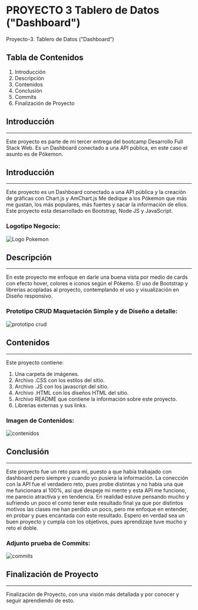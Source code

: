# PROYECTO 3 Tablero de Datos ("Dashboard")
 Proyecto-3. Tablero de Datos ("Dashboard")


## Tabla de Contenidos
1. Introducción
2. Descripción
3. Contenidos
4. Conclusión
5. Commits
6. Finalización de Proyecto

## Introducción
***
Este proyecto es parte de mi tercer entrega del bootcamp Desarrollo Full Stack Web.
Es un Dashboard conectado a una API pública, en este caso el asunto es de Pókemon.

## Introducción
***
Este proyecto es un Dashboard conectado a una API pública y la creación de gráficas con Chart.js y AmChart.js 
Me dedique a los Pókemon que más me gustan, los más populares, más fuertes y sacar la información de ellos. 
Este proyecto esta desarrollado en Bootstrap, Node JS y JavaScript.
### Logotipo Negocio:
![Logo Pokemon](https://user-images.githubusercontent.com/111624621/204070507-37a4add2-6aa8-4c0c-a5ca-07be6714f92b.png)

## Descripción
***
En este  proyecto me enfoque en darle una buena vista por medio de cards con efecto hover, colores e iconos según el Pókemo. El uso de Bootstrap y librerias acopladas al proyecto, contemplando el uso y visualización en Diseño responsivo.

### Prototipo CRUD Maquetación Simple y de Diseño a detalle:
![prototipo crud](https://user-images.githubusercontent.com/111624621/197112307-8680c67e-a2f0-4430-ab4b-2ed98c2dd83d.png)


## Contenidos
***
Este proyecto contiene:
1. Una carpeta de imágenes.
2. Archivo .CSS con los estilos del sitio.
3. Archivo .JS con los javascript del sitio.
4. Archivo .HTML con los diseños HTML del sitio.
5. Archivo README que contiene la información sobre este proyecto.
6. Librerias externas y sus links.

### Imagen de Contenidos:
![contenidos](https://user-images.githubusercontent.com/111624621/204070604-10c0ed68-8aa2-4cde-bd67-7b3f8b8ac0f2.png)


## Conclusión
***
Este proyecto fue un reto para mi, puesto a que había trabajado con dashboard pero siempre y cuando yo pusiera la información. La conección con la API fue el verdadero reto, pues probe distintas y no había una que me funcionara al 100%, así que despeje mi mente y esta API me funciono, me parecio atractiva y en tendencia. En realidad estuve pensando mucho y sufriendo un poco el como tener este resultado final ya que por distintos motivos las clases me han perdido un poco, pero me enfoque en entender, en probar y pues encantada con este resultado. 
Espero en verdad sea un buen proyecto y cumpla con los objetivos, pues aprendizaje tuve mucho y reto el doble. 

### Adjunto prueba de Commits:
![commits](https://user-images.githubusercontent.com/111624621/197113413-85c46a57-26a4-48d8-9cb1-15f0e073b838.png)

## Finalización de Proyecto
***
Finalización de Proyecto, con una visión más detallada y por conocer y seguir aprendiendo de esto.
 
